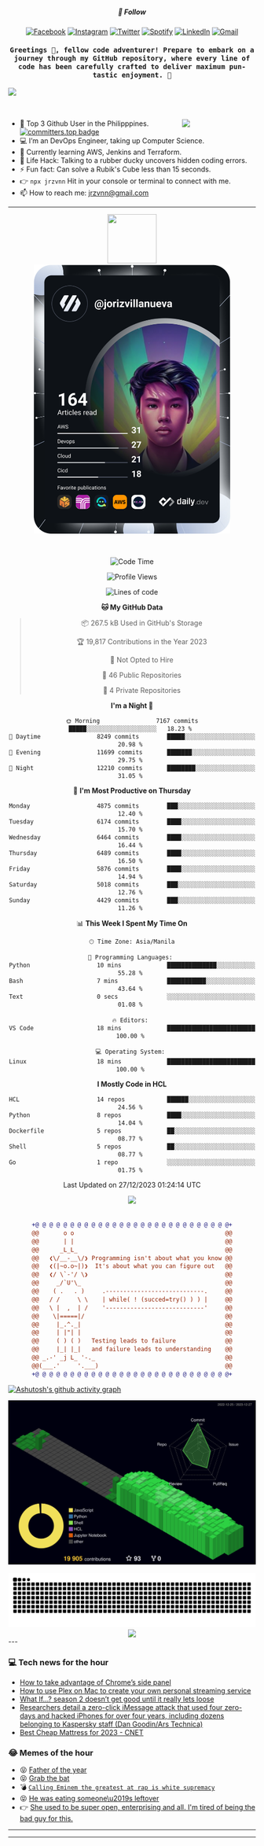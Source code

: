 <h5 align="center">💬 Follow</h5>
<div align="center">

[![Facebook](https://img.shields.io/badge/Facebook-%231877F2.svg?style=for-the-badge&logo=Facebook&logoColor=white)](https://www.facebook.com/Horisyo/)
[![Instagram](https://img.shields.io/badge/Instagram-%23E4405F.svg?style=for-the-badge&logo=Instagram&logoColor=white)](https://www.instagram.com/jrzvnn_/)
[![Twitter](https://img.shields.io/badge/Twitter-%231DA1F2.svg?style=for-the-badge&logo=Twitter&logoColor=white)](https://twitter.com/jrz_studies)
[![Spotify](https://img.shields.io/badge/Spotify-%231ED760.svg?style=for-the-badge&logo=Spotify&logoColor=white)](https://open.spotify.com/user/217td4qrc6mzqjodfalmzjpdi?si=b93099b9078c4ccb)
[![LinkedIn](https://img.shields.io/badge/LinkedIn-%230077B5.svg?style=for-the-badge&logo=LinkedIn&logoColor=white)](https://www.linkedin.com/in/jrz-vnn/)
[![Gmail](https://img.shields.io/badge/Gmail-D14836?style=for-the-badge&logo=gmail&logoColor=white)](mailto:jrzvnn@gmail.com)

</div>
<h4 align="center"><samp>Greetings 👋, fellow code adventurer! Prepare to embark on a journey through my GitHub repository, where every line of code has been carefully crafted to deliver maximum pun-tastic enjoyment. 🚀 </samp></h4>

<!--horizontal divider(gradiant)-->
<img src="https://user-images.githubusercontent.com/73097560/115834477-dbab4500-a447-11eb-908a-139a6edaec5c.gif">

&nbsp; 

<img align='right' src='https://github.com/Rishit-dagli/Rishit-dagli/blob/master/images/octocat-anime.gif' width='150"'>

- 🚀 Top 3 Github User in the Philipppines. [![committers.top badge](https://user-badge.committers.top/philippines/jrzvnn.svg)](https://user-badge.committers.top/philippines/USERNAME)
- 💻 I’m an DevOps Engineer, taking up Computer Science.
- 🤖 Currently learning AWS, Jenkins and Terraform.
- 🎯 Life Hack: Talking to a rubber ducky uncovers hidden coding errors.
- ⚡ Fun fact: Can solve a Rubik's Cube less than 15 seconds.
- 👉 `npx jrzvnn` Hit in your console or terminal to connect with me.
- 📫 How to reach me: jrzvnn@gmail.com

---

<!--🖼️OCTOCAT-->
<p align="center">

<img src="https://media.giphy.com/media/IP7sarl7C5lSFCw9rG/giphy.gif"  width="100px" height="100px">
<br />
<a href="https://app.daily.dev/jorizvillanueva"><img src="https://github.com/jrzvnn/jrzvnn/blob/main/devcard.svg" width="400" alt="Joriz Dev Card"/></a>
</p>

<br />
<div align="center">

<!--START_SECTION:waka-->
![Code Time](http://img.shields.io/badge/Code%20Time-230%20hrs%2033%20mins-blue)

![Profile Views](http://img.shields.io/badge/Profile%20Views-62-blue)

![Lines of code](https://img.shields.io/badge/From%20Hello%20World%20I%27ve%20Written-1.6%20million%20lines%20of%20code-blue)

**🐱 My GitHub Data** 

> 📦 267.5 kB Used in GitHub's Storage 
 > 
> 🏆 19,817 Contributions in the Year 2023
 > 
> 🚫 Not Opted to Hire
 > 
> 📜 46 Public Repositories 
 > 
> 🔑 4 Private Repositories 
 > 
**I'm a Night 🦉** 

```text
🌞 Morning                7167 commits        █████░░░░░░░░░░░░░░░░░░░░   18.23 % 
🌆 Daytime                8249 commits        █████░░░░░░░░░░░░░░░░░░░░   20.98 % 
🌃 Evening                11699 commits       ███████░░░░░░░░░░░░░░░░░░   29.75 % 
🌙 Night                  12210 commits       ████████░░░░░░░░░░░░░░░░░   31.05 % 
```
📅 **I'm Most Productive on Thursday** 

```text
Monday                   4875 commits        ███░░░░░░░░░░░░░░░░░░░░░░   12.40 % 
Tuesday                  6174 commits        ████░░░░░░░░░░░░░░░░░░░░░   15.70 % 
Wednesday                6464 commits        ████░░░░░░░░░░░░░░░░░░░░░   16.44 % 
Thursday                 6489 commits        ████░░░░░░░░░░░░░░░░░░░░░   16.50 % 
Friday                   5876 commits        ████░░░░░░░░░░░░░░░░░░░░░   14.94 % 
Saturday                 5018 commits        ███░░░░░░░░░░░░░░░░░░░░░░   12.76 % 
Sunday                   4429 commits        ███░░░░░░░░░░░░░░░░░░░░░░   11.26 % 
```


📊 **This Week I Spent My Time On** 

```text
🕑︎ Time Zone: Asia/Manila

💬 Programming Languages: 
Python                   10 mins             ██████████████░░░░░░░░░░░   55.28 % 
Bash                     7 mins              ███████████░░░░░░░░░░░░░░   43.64 % 
Text                     0 secs              ░░░░░░░░░░░░░░░░░░░░░░░░░   01.08 % 

🔥 Editors: 
VS Code                  18 mins             █████████████████████████   100.00 % 

💻 Operating System: 
Linux                    18 mins             █████████████████████████   100.00 % 
```

**I Mostly Code in HCL** 

```text
HCL                      14 repos            ██████░░░░░░░░░░░░░░░░░░░   24.56 % 
Python                   8 repos             ████░░░░░░░░░░░░░░░░░░░░░   14.04 % 
Dockerfile               5 repos             ██░░░░░░░░░░░░░░░░░░░░░░░   08.77 % 
Shell                    5 repos             ██░░░░░░░░░░░░░░░░░░░░░░░   08.77 % 
Go                       1 repo              ░░░░░░░░░░░░░░░░░░░░░░░░░   01.75 % 
```




 Last Updated on 27/12/2023 01:24:14 UTC
<!--END_SECTION:waka-->

<img src="https://wakatime.com/share/@jrzvnn/70a4618c-7cd9-4016-b7b9-eabe75c837ee.svg">

<br />
<br />

```diff
+@ @ @ @ @ @ @ @ @ @ @ @ @ @ @ @ @ @ @ @ @ @ @ @ @ @ @ @+
@@       o o                                           @@
@@       | |                                           @@
@@      _L_L_                                          @@
@@   ❮\/__-__\/❯ Programming isn't about what you know @@
@@   ❮(|~o.o~|)❯  It's about what you can figure out   @@
@@   ❮/ \`-'/ \❯                                       @@
@@     _/`U'\_                                         @@
@@    ( .   . )     .----------------------------.     @@
@@   / /     \ \    | while( ! (succed=try() ) ) |     @@
@@   \ |  ,  | /    '----------------------------'     @@
@@    \|=====|/                                        @@
@@     |_.^._|                                         @@
@@     | |"| |                                         @@
@@     ( ) ( )   Testing leads to failure              @@
@@     |_| |_|   and failure leads to understanding    @@
@@ _.-' _j L_ '-._                                     @@
@@(___.'     '.___)                                    @@
+@ @ @ @ @ @ @ @ @ @ @ @ @ @ @ @ @ @ @ @ @ @ @ @ @ @ @ @+

```

</div>




[![Ashutosh's github activity graph](https://github-readme-activity-graph.vercel.app/graph?username=jrzvnn&theme=github-compact)](https://github.com/ashutosh00710/github-readme-activity-graph)


![svg](profile-3d-contrib/profile-night-green.svg)

<div align="center">
<img src="https://github.com/jrzvnn/jrzvnn/blob/output/github-snake-dark.svg">
</div>

<div align=center>
<img align=center src=https://metrics.lecoq.io/jrzvnn?template=classic&isocalendar=1&languages=1&achievements=1&base=header%2C%20activity%2C%20community%2C%20repositories%2C%20metadata&base.indepth=false&base.hireable=false&base.skip=false&isocalendar=false&isocalendar.duration=full-year&languages=false&languages.limit=8&languages.threshold=0%25&languages.other=false&languages.colors=github&languages.sections=most-used&languages.indepth=false&languages.analysis.timeout=15&languages.analysis.timeout.repositories=7.5&languages.categories=markup%2C%20programming&languages.recent.categories=markup%2C%20programming&languages.recent.load=300&languages.recent.days=14&achievements=false&achievements.threshold=C&achievements.secrets=true&achievements.display=detailed&achievements.limit=0&config.timezone=Asia%2FManila)
</div>
<div align="left">
---

### 💻 Tech news for the hour

<!-- TECH:START -->
 - [How to take advantage of Chrome’s side panel](https://www.theverge.com/24016278/chrome-google-side-panel-how-to)
 - [How to use Plex on Mac to create your own personal streaming service](https://appleinsider.com/articles/22/06/26/how-to-use-plex-on-mac-to-create-your-own-personal-streaming-service?utm_medium=rss)
 - [What If…? season 2 doesn’t get good until it really lets loose](https://www.theverge.com/24015321/marvel-what-if-season-2-kahhori-captain-carter)
 - [Researchers detail a zero-click iMessage attack that used four zero-days and hacked iPhones for over four years, including dozens belonging to Kaspersky staff &lpar;Dan Goodin/Ars Technica&rpar;](http://www.techmeme.com/231227/p20#a231227p20)
 - [Best Cheap Mattress for 2023     - CNET](https://www.cnet.com/health/sleep/best-cheap-mattress/#ftag=CAD590a51e)<!-- TECH:END -->

### 😂 Memes of the hour

<!-- MEMES:START -->
 - 😝 [Father of the year](http://9gag.com/gag/axoLZXb)
 - 😝 [Grab the bat](http://9gag.com/gag/a04rPBv)
 - 💣 [`Calling Eminem the greatest at rap is white supremacy`](http://9gag.com/gag/a4oXL0v)
 - 😝 [He was eating someone\u2019s leftover](http://9gag.com/gag/aBdAYVQ)
 - 👉 [She used to be super open, enterprising and all. I&#39;m tired of being the bad guy for this.](http://9gag.com/gag/anzmKVz)<!-- MEMES:END -->

---

---
